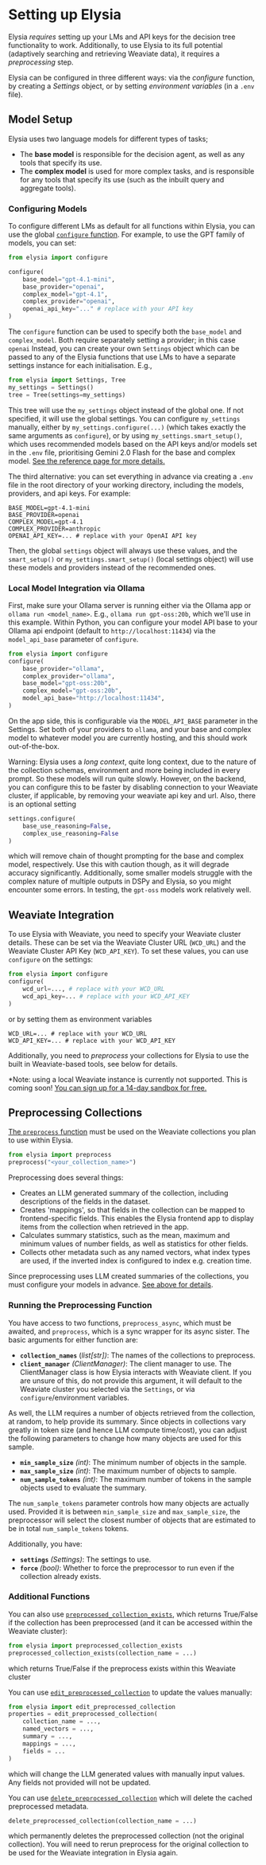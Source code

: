 
# Setting up Elysia

Elysia _requires_ setting up your LMs and API keys for the decision tree functionality to work. Additionally, to use Elysia to its full potential (adaptively searching and retrieving Weaviate data), it requires a _preprocessing_ step.

Elysia can be configured in three different ways: via the _configure_ function, by creating a _Settings_ object, or by setting _environment variables_ (in a `.env` file).

## Model Setup

Elysia uses two language models for different types of tasks;

* The **base model** is responsible for the decision agent, as well as any tools that specify its use.
* The **complex model** is used for more complex tasks, and is responsible for any tools that specify its use (such as the inbuilt query and aggregate tools).


### Configuring Models

To configure different LMs as default for all functions within Elysia, you can use the global [`configure` function](Reference/Settings.md#elysia.config.configure). For example, to use the GPT family of models, you can set:

```python
from elysia import configure

configure(
    base_model="gpt-4.1-mini",
    base_provider="openai",
    complex_model="gpt-4.1",
    complex_provider="openai",
    openai_api_key="..." # replace with your API key
)
```
The `configure` function can be used to specify both the `base_model` and `complex_model`. Both require separately setting a provider; in this case `openai` Instead, you can create your own `Settings` object which can be passed to any of the Elysia functions that use LMs to have a separate settings instance for each initialisation. E.g.,

```python
from elysia import Settings, Tree
my_settings = Settings()
tree = Tree(settings=my_settings)
```
This tree will use the `my_settings` object instead of the global one. If not specified, it will use the global settings. You can configure `my_settings` manually, either by `my_settings.configure(...)` (which takes exactly the same arguments as `configure`), or by using `my_settings.smart_setup()`, which uses recommended models based on the API keys and/or models set in the `.env` file, prioritising Gemini 2.0 Flash for the base and complex model. [See the reference page for more details.](Reference/Settings.md#elysia.config.Settings)

The third alternative: you can set everything in advance via creating a `.env` file in the root directory of your working directory, including the models, providers, and api keys. For example:

```
BASE_MODEL=gpt-4.1-mini
BASE_PROVIDER=openai
COMPLEX_MODEL=gpt-4.1
COMPLEX_PROVIDER=anthropic
OPENAI_API_KEY=... # replace with your OpenAI API key
```

Then, the global `settings` object will always use these values, and the `smart_setup()` or `my_settings.smart_setup()` (local settings object) will use these models and providers instead of the recommended ones.

### Local Model Integration via Ollama

First, make sure your Ollama server is running either via the Ollama app or `ollama run <model_name>`. E.g., `ollama run gpt-oss:20b`, which we'll use in this example. Within Python, you can configure your model API base to your Ollama api endpoint (default to `http://localhost:11434`) via the `model_api_base` parameter of `configure`.

```python 
from elysia import configure
configure(
    base_provider="ollama",
    complex_provider="ollama",
    base_model="gpt-oss:20b",
    complex_model="gpt-oss:20b",
    model_api_base="http://localhost:11434",
)
```

On the app side, this is configurable via the `MODEL_API_BASE` parameter in the Settings. Set both of your providers to `ollama`, and your base and complex model to whatever model you are currently hosting, and this should work out-of-the-box.

Warning: Elysia uses a *long context*, quite long context, due to the nature of the collection schemas, environment and more being included in every prompt. So these models will run quite slowly. However, on the backend, you can configure this to be faster by disabling connection to your Weaviate cluster, if applicable, by removing your weaviate api key and url. Also, there is an optional setting
```python
settings.configure(
	base_use_reasoning=False,
	complex_use_reasoning=False
)
```
which will remove chain of thought prompting for the base and complex model, respectively. Use this with caution though, as it will degrade accuracy significantly. Additionally, some smaller models struggle with the complex nature of multiple outputs in DSPy and Elysia, so you might encounter some errors. In testing, the `gpt-oss` models work relatively well.

## Weaviate Integration

To use Elysia with Weaviate, you need to specify your Weaviate cluster details. These can be set via the Weaviate Cluster URL (`WCD_URL`) and the Weaviate Cluster API Key (`WCD_API_KEY`). To set these values, you can use `configure` on the settings:
```python
from elysia import configure
configure(
    wcd_url=..., # replace with your WCD_URL
    wcd_api_key=... # replace with your WCD_API_KEY
)
```
or by setting them as environment variables
```
WCD_URL=... # replace with your WCD_URL
WCD_API_KEY=... # replace with your WCD_API_KEY
```

Additionally, you need to _preprocess_ your collections for Elysia to use the built in Weaviate-based tools, see below for details.

*Note: using a local Weaviate instance is currently not supported. This is coming soon! [You can sign up for a 14-day sandbox for free.](https://weaviate.io/deployment/serverless)

## Preprocessing Collections

[The `preprocess` function](Reference/Preprocessor.md) must be used on the Weaviate collections you plan to use within Elysia. 

```python
from elysia import preprocess
preprocess("<your_collection_name>")
```

Preprocessing does several things:

- Creates an LLM generated summary of the collection, including descriptions of the fields in the dataset.
- Creates 'mappings', so that fields in the collection can be mapped to frontend-specific fields. This enables the Elysia frontend app to display items from the collection when retrieved in the app.
- Calculates summary statistics, such as the mean, maximum and minimum values of number fields, as well as statistics for other fields.
- Collects other metadata such as any named vectors, what index types are used, if the inverted index is configured to index e.g. creation time.

Since preprocessing uses LLM created summaries of the collections, you must configure your models in advance. [See above for details](#model-setup).

### Running the Preprocessing Function

You have access to two functions, `preprocess_async`, which must be awaited, and `preprocess`, which is a sync wrapper for its async sister. The basic arguments for either function are:

- **`collection_names`** (*list[str])*: The names of the collections to preprocess.
- **`client_manager`** *(ClientManager)*: The client manager to use.
    The ClientManager class is how Elysia interacts with Weaviate client.
    If you are unsure of this, do not provide this argument, it will default to the Weaviate cluster you selected via the `Settings`, or via `configure`/environment variables.

As well, the LLM requires a number of objects retrieved from the collection, at random, to help provide its summary. Since objects in collections vary greatly in token size (and hence LLM compute time/cost), you can adjust the following parameters to change how many objects are used for this sample.

- **`min_sample_size`** *(int)*: The minimum number of objects in the sample.
- **`max_sample_size`** *(int)*: The maximum number of objects to sample.
- **`num_sample_tokens`** *(int)*: The maximum number of tokens in the sample objects used to evaluate the summary.

The `num_sample_tokens` parameter controls how many objects are actually used. Provided it is between `min_sample_size` and `max_sample_size`, the preprocessor will select the closest number of objects that are estimated to be in total `num_sample_tokens` tokens.

Additionally, you have:
- **`settings`** *(Settings)*: The settings to use.
- **`force`** *(bool)*: Whether to force the preprocessor to run even if the collection already exists.

### Additional Functions

You can also use [`preprocessed_collection_exists`](Reference/Preprocessor.md#elysia.preprocessing.collection.preprocessed_collection_exists), which returns True/False if the collection has been preprocessed (and it can be accessed within the Weaviate cluster):

```python
from elysia import preprocessed_collection_exists
preprocessed_collection_exists(collection_name = ...)
```
which returns True/False if the preprocess exists within this Weaviate cluster

You can use [`edit_preprocessed_collection`](Reference/Preprocessor.md#elysia.preprocessing.collection.edit_preprocessed_collection) to update the values manually:
```python
from elysia import edit_preprocessed_collection
properties = edit_preprocessed_collection(
    collection_name = ...,
    named_vectors = ...,
    summary = ...,
    mappings = ...,
    fields = ...
)
```
which will change the LLM generated values with manually input values. Any fields not provided will not be updated.

You can use [`delete_preprocessed_collection`](Reference/Preprocessor.md#elysia.preprocessing.collection.delete_preprocessed_collection) which will delete the cached preprocessed metadata.

```python
delete_preprocessed_collection(collection_name = ...) 
```
which permanently deletes the preprocessed collection (not the original collection). You will need to rerun preprocess for the original collection to be used for the Weaviate integration in Elysia again.
